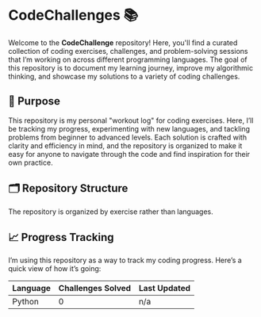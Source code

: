 # CodeChallenges 📚

Welcome to the **CodeChallenge** repository! Here, you'll find a curated collection of coding exercises, challenges, and problem-solving sessions that I’m working on across different programming languages. The goal of this repository is to document my learning journey, improve my algorithmic thinking, and showcase my solutions to a variety of coding challenges.


## 🚀 Purpose
This repository is my personal "workout log" for coding exercises. Here, I’ll be tracking my progress, experimenting with new languages, and tackling problems from beginner to advanced levels. Each solution is crafted with clarity and efficiency in mind, and the repository is organized to make it easy for anyone to navigate through the code and find inspiration for their own practice.


## 🗂️ Repository Structure

The repository is organized by exercise rather than languages.


## 📈 Progress Tracking

I’m using this repository as a way to track my coding progress. Here’s a quick view of how it’s going:

| Language     | Challenges Solved | Last Updated  |
|--------------|-------------------|---------------|
| Python       | 0                | n/a           |

